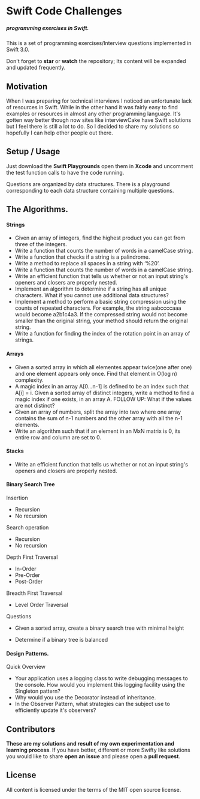 # Swift Code Challenges
##### programming exercises in Swift.
This is a set of programming exercises/Interview questions implemented in Swift 3.0.

Don't forget to **star** or **watch** the repository; Its content will be expanded and updated frequently.

## Motivation

When I was preparing for technical interviews I noticed an unfortunate lack of resources in Swift.
While in the other hand it was fairly easy to find examples or resources in almost any other programming language. It's gotten way better though now sites like interviewCake have Swift solutions but I feel there is still a lot to do. So I decided to share my solutions so hopefully I can help other people out there.

## Setup / Usage

Just download the **Swift Playgrounds** open them in **Xcode** and uncomment the test function calls to have the code running.

Questions are organized by data structures. There is a playground corresponding to each data structure containing multiple questions.

## The Algorithms.

#### Strings
- Given an array of integers, find the highest product you can get from three of the integers.
- Write a function that counts the number of words in a camelCase string.
- Write a function that checks if a string is a palindrome.
- Write a method to replace all spaces in a string with ‘%20’.
- Write a function that counts the number of words in a camelCase string.
- Write an efficient function that tells us whether or not an input string's openers and closers are properly nested.
- Implement an algorithm to determine if a string has all unique characters. What if you cannot use additional data structures?
- Implement a method to perform a basic string compression using the counts of repeated characters. For example, the string aabccccaaa would become a2b1c4a3. If the compressed string would not become smaller than the original string, your method should return the original string.
-  Write a function for finding the index of the rotation point in an array of strings.

#### Arrays
- Given a sorted array in which all elementes appear twice(one after one) and one element appears only once. Find that element in O(log n) complexity.
- A magic index in an array A[0…n-1] is defined to be an index such that A[i] = i. Given a sorted array of distinct integers, write a method to find a magic index if one exists, in an array A. FOLLOW UP: What if the values are not distinct?
- Given an array of numbers, split the array into two where one array contains the sum of n-1 numbers and the other array with all the n-1 elements.
- Write an algorithm such that if an element in an MxN matrix is 0, its entire row and column are set to 0.


#### Stacks

- Write an efficient function that tells us whether or not an input string's openers and closers are properly nested.


#### Binary Search Tree
Insertion
- Recursion
- No recursion

Search operation
- Recursion
- No recursion

Depth First Traversal
- In-Order
- Pre-Order
- Post-Order

Breadth First Traversal
- Level Order Traversal

Questions
- Given a sorted array, create a binary search tree with minimal height

- Determine if a binary tree is balanced

#### Design Patterns.
Quick Overview
- Your application uses a logging class to write debugging messages to the console. How would you implement this logging facility using the Singleton pattern?
- Why would you use the Decorator instead of inheritance.
- In the Observer Pattern, what strategies can the subject use to efficiently update it's observers?


## Contributors

**These are my solutions and result of my own experimentation and learning process**. If you have better, different or more Swifty like solutions you would like to share **open an issue** and please open a **pull request**.

## License

All content is licensed under the terms of the MIT open source license.
